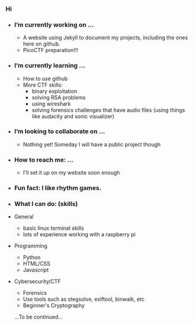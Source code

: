 ### Hi 

- ### I’m currently working on ...

    - A website using Jekyll to document my projects, including the ones here on github.
    - PicoCTF preparation!!!

- ### I’m currently learning ...

    - How to use github
    - More CTF skills:
        - binary exploitation 
        - solving RSA problems
        - using wireshark
        - solving forensics challenges that have audio files (using things like audacity and sonic visualizer)   

- ### I’m looking to collaborate on ...
    - Nothing yet! Someday I will have a public project though

- ### How to reach me: ...
    - I'll set it up on my website soon enough

- ### Fun fact: I like rhythm games. 

- ### What I can do: (skills)
- General
    - basic linux terminal skills
    - lots of experience working with a raspberry pi
- Programming
    - Python
    - HTML/CSS
    - Javascript
 - Cybersecurity/CTF
    - Forensics
    - Use tools such as stegsolve, exiftool, binwalk, etc
    - Beginner's Cryptography 
    
    
    
   ...To be continued...
